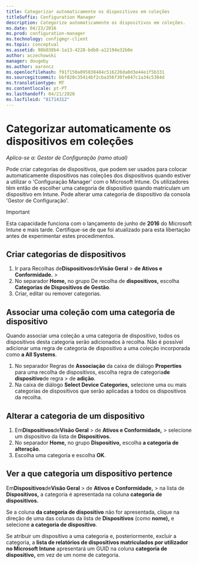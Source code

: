 ```yaml
---
title: Categorizar automaticamente os dispositivos em coleções
titleSuffix: Configuration Manager
description: Categorize automaticamente os dispositivos em coleções.
ms.date: 04/23/2016
ms.prod: configuration-manager
ms.technology: configmgr-client
ms.topic: conceptual
ms.assetid: 98b038b4-1a13-4228-bdb8-a12194e32b0e
author: aczechowski
manager: dougeby
ms.author: aaroncz
ms.openlocfilehash: f91f150a095838484c516226da0d3e44e1f5b331
ms.sourcegitcommit: bbf820c35414bf2cba356f30fe047c1a34c5384d
ms.translationtype: MT
ms.contentlocale: pt-PT
ms.lasthandoff: 04/21/2020
ms.locfileid: "81714312"
---
```

# <a name="automatically-categorize-devices-into-collections"></a>Categorizar automaticamente os dispositivos em coleções

*Aplica-se a: Gestor de Configuração (ramo atual)*

Pode criar categorias de dispositivos, que podem ser usados para colocar automaticamente dispositivos nas coleções dos dispositivos quando estiver a utilizar o 'Configuração Manager' com o Microsoft Intune. Os utilizadores têm então de escolher uma categoria de dispositivo quando matriculam um dispositivo em Intune. Pode alterar uma categoria de dispositivo da consola 'Gestor de Configuração'.

> [!IMPORTANT]
>  Esta capacidade funciona com o lançamento de junho de **2016** do Microsoft Intune e mais tarde. Certifique-se de que foi atualizado para esta libertação antes de experimentar estes procedimentos.

## <a name="create-device-categories"></a>Criar categorias de dispositivos

1.  Ir para Recolhas de**Dispositivos**de**Visão Geral** >  **de Ativos e Conformidade.** > 
2.  No separador **Home,** no grupo De recolha de **dispositivos,** escolha **Categorias de Dispositivos de Gestão**.
3.  Criar, editar ou remover categorias.

## <a name="associate-a-collection-with-a-device-category"></a>Associar uma coleção com uma categoria de dispositivo

Quando associar uma coleção a uma categoria de dispositivo, todos os dispositivos desta categoria serão adicionados à recolha. Não é possível adicionar uma regra de categoria de dispositivo a uma coleção incorporada como **a All Systems**.

1.  No separador Regras de **Associação** da caixa de diálogo **Properties** para uma recolha de dispositivos, escolha regra de categoria**de dispositivo**de regra > de **adição**.
2.  Na caixa de diálogo **Select Device Categories,** selecione uma ou mais categorias de dispositivos que serão aplicadas a todos os dispositivos da recolha.

## <a name="change-the-category-of-a-device"></a>Alterar a categoria de um dispositivo

1.  Em**Dispositivos**de**Visão Geral** > de **Ativos e Conformidade,** > selecione um dispositivo da lista de **Dispositivos.**
2.  No separador **Home,** no grupo **Dispositivo,** escolha **a categoria de alteração**.
3.  Escolha uma categoria e escolha **OK**.

## <a name="view-which-category-a-device-belongs-to"></a>Ver a que categoria um dispositivo pertence

Em**Dispositivos**de**Visão Geral** > de **Ativos e Conformidade,** > na lista de **Dispositivos,** a categoria é apresentada na coluna **categoria de dispositivos.**

Se a coluna **da categoria de dispositivo** não for apresentada, clique na direção de uma das colunas da lista de **Dispositivos** (como **nome),** e selecione **a categoria de dispositivo**.

Se atribuir um dispositivo a uma categoria e, posteriormente, excluir a categoria, a **lista de relatórios de dispositivos matriculados por utilizador no Microsoft Intune** apresentará um GUID na coluna **categoria de dispositivo,** em vez de um nome de categoria.
